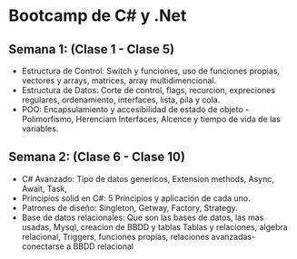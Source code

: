 # Bootcamp de C# y .Net

## Semana 1: (Clase 1 - Clase 5)
  - Estructura de Control: 
    Switch y funciones, uso de funciones propias, vectores y arrays, matrices, array multidimencional.
  - Estructura de Datos: 
    Corte de control, flags, recurcion, expreciones regulares, ordenamiento, interfaces, lista, pila y cola.
  - POO: 
    Encapsulamiento y accesibilidad de estado de objeto - Polimorfismo, Herenciam Interfaces, Alcence y tiempo de vida de las variables.
    
   
## Semana 2: (Clase 6 - Clase 10)
  - C# Avanzado: 
    Tipo de datos genericos, Extension methods, Async, Await, Task,
  - Principios solid en C#:
    5 Principios y aplicación de cada uno.
  - Patrones de diseño:
    Singleton, Getway, Factory, Strategy.
  - Base de datos relacionales:
    Que son las bases de datos, las mas usadas, Mysql, creacion de BBDD y tablas
    Tablas y relaciones, algebra relacional, Triggers, funciones propias, relaciones avanzadas-conectarse a BBDD relacional
